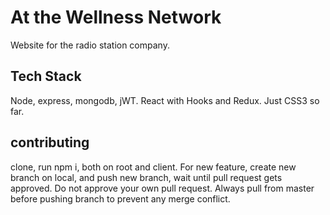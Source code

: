# At the Wellness Network
Website for the radio station company.

## Tech Stack
Node, express, mongodb, jWT.
React with Hooks and Redux.
Just CSS3 so far.

## contributing
clone, run npm i, both on root and client.
For new feature, create new branch on local, and push new branch, wait until pull request gets approved. Do not approve your own pull request. Always pull from master before pushing branch to prevent any merge conflict.

